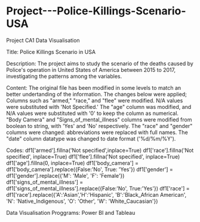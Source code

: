 # Project---Police-Killings-Scenario-USA

Project CA1 Data Visualisation 

Title: Police Killings Scenario in USA

Description: The project aims to study the scenario of the deaths caused by Police's operation in United States of America between 2015 to 2017, investigating the patterns among the variables.

Content: The original file has been modified in some levels to match an better undertanding of the information. The changes below were applied;
        Columns such as "armed," "race," and "flee" were modified. N/A values were substituted with 'Not Specified.'
        The "age" column was modified, and N/A values were substituted with '0' to keep the column as numerical.
        "Body Camera" and "Signs_of_mental_illness" columns were modified from boolean to string, with 'Yes' and 'No' respectively.
        The "race" and "gender" columns were changed: abbreviations were replaced with full names.
        The "date" column datatype was changed to date format ('%d/%m/%Y').
        
Codes:
              df1['armed'].fillna('Not specified',inplace=True)
              df1['race'].fillna('Not specified', inplace=True)
              df1['flee'].fillna('Not specified', inplace=True)
              df1['age'].fillna(0, inplace=True)
              df1['body_camera'] = df1['body_camera'].replace({False:'No', True: 'Yes'})
              df1['gender'] = df1['gender'].replace({'M': 'Male', 'F': 'Female'})
              df1['signs_of_mental_illness'] = df1['signs_of_mental_illness'].replace({False:'No', True:'Yes'})
              df1['race'] = df1['race'].replace({'A':'Asian','H':'Hispanic', 'B':'Black_African American', 'N': 'Native_Indigenous', 'O': 'Other', 'W':       'White_Caucasian'})
              
Data Visualisation Proggrams: Power BI and Tableau 
